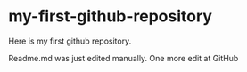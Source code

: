 # my-first-github-repository
Here is my first github repository.

Readme.md was just edited manually. One more edit at GitHub
